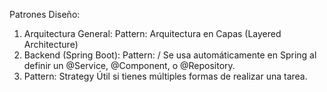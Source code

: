 Patrones Diseño:
1. Arquitectura General: Pattern: Arquitectura en Capas (Layered Architecture)
2. Backend (Spring Boot):  Pattern:  / Se usa automáticamente en Spring al definir un @Service, @Component, o @Repository.
3. Pattern: Strategy
   Útil si tienes múltiples formas de realizar una tarea.